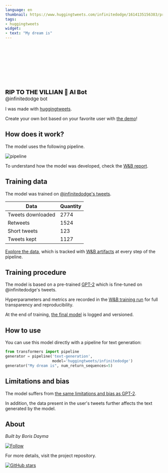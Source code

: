```yaml
---
language: en
thumbnail: https://www.huggingtweets.com/infinitedodge/1614135156383/predictions.png
tags:
- huggingtweets
widget:
- text: "My dream is"
---
```


<div>
<div style="width: 132px; height:132px; border-radius: 50%; background-size: cover; background-image: url('https://pbs.twimg.com/profile_images/1346117150621257728/FeSBhcrN_400x400.jpg')">
</div>
<div style="margin-top: 8px; font-size: 19px; font-weight: 800">RIP TO THE VILLIAN 🤖 AI Bot </div>
<div style="font-size: 15px">@infinitedodge bot</div>
</div>

I was made with [huggingtweets](https://github.com/borisdayma/huggingtweets).

Create your own bot based on your favorite user with [the demo](https://colab.research.google.com/github/borisdayma/huggingtweets/blob/master/huggingtweets-demo.ipynb)!

## How does it work?

The model uses the following pipeline.

![pipeline](https://github.com/borisdayma/huggingtweets/blob/master/img/pipeline.png?raw=true)

To understand how the model was developed, check the [W&B report](https://app.wandb.ai/wandb/huggingtweets/reports/HuggingTweets-Train-a-model-to-generate-tweets--VmlldzoxMTY5MjI).

## Training data

The model was trained on [@infinitedodge's tweets](https://twitter.com/infinitedodge).

| Data | Quantity |
| --- | --- |
| Tweets downloaded | 2774 |
| Retweets | 1524 |
| Short tweets | 123 |
| Tweets kept | 1127 |

[Explore the data](https://wandb.ai/wandb/huggingtweets/runs/qerz9onf/artifacts), which is tracked with [W&B artifacts](https://docs.wandb.com/artifacts) at every step of the pipeline.

## Training procedure

The model is based on a pre-trained [GPT-2](https://huggingface.co/gpt2) which is fine-tuned on @infinitedodge's tweets.

Hyperparameters and metrics are recorded in the [W&B training run](https://wandb.ai/wandb/huggingtweets/runs/2gw3u22x) for full transparency and reproducibility.

At the end of training, [the final model](https://wandb.ai/wandb/huggingtweets/runs/2gw3u22x/artifacts) is logged and versioned.

## How to use

You can use this model directly with a pipeline for text generation:

```python
from transformers import pipeline
generator = pipeline('text-generation',
                     model='huggingtweets/infinitedodge')
generator("My dream is", num_return_sequences=5)
```

## Limitations and bias

The model suffers from [the same limitations and bias as GPT-2](https://huggingface.co/gpt2#limitations-and-bias).

In addition, the data present in the user's tweets further affects the text generated by the model.

## About

*Built by Boris Dayma*

[![Follow](https://img.shields.io/twitter/follow/borisdayma?style=social)](https://twitter.com/intent/follow?screen_name=borisdayma)

For more details, visit the project repository.

[![GitHub stars](https://img.shields.io/github/stars/borisdayma/huggingtweets?style=social)](https://github.com/borisdayma/huggingtweets)

